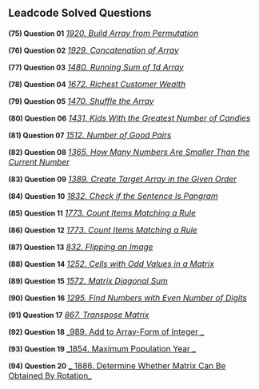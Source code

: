 ## Leadcode Solved Questions

**(75) Question 01** <a href="https://leetcode.com/submissions/detail/906834554/" target="_blank" style="font-size: 16px;dispaly:inline-block;">_1920. Build Array from Permutation_</a> <br/>

**(76) Question 02** <a href="https://leetcode.com/submissions/detail/906851422/" target="_blank" style="font-size: 16px;">_1929. Concatenation of Array_</a> <br/>

**(77) Question 03** <a href="https://leetcode.com/submissions/detail/906856235/" target="_blank" style="font-size: 16px;">_1480. Running Sum of 1d Array_</a> <br/>

**(78) Question 04** <a href="https://leetcode.com/submissions/detail/906867414/" target="_blank" style="font-size: 16px;">_1672. Richest Customer Wealth_</a> <br/>

**(79) Question 05** <a href="https://leetcode.com/submissions/detail/906871242/" target="_blank" style="font-size: 16px;">_1470. Shuffle the Array_</a> <br/>

**(80) Question 06** <a href="https://leetcode.com/submissions/detail/906889971/" target="_blank" style="font-size: 16px;">_1431. Kids With the Greatest Number of Candies_</a> <br/>

**(81) Question 07** <a href="https://leetcode.com/submissions/detail/906982191/" target="_blank" style="font-size: 16px;">_1512. Number of Good Pairs_</a> <br/>

**(82) Question 08** <a href="https://leetcode.com/submissions/detail/906995115/" target="_blank" style="font-size: 16px;">_1365. How Many Numbers Are Smaller Than the Current Number_</a> <br/>

**(83) Question 09** <a href="https://leetcode.com/problems/create-target-array-in-the-given-order/submissions/908802221/" target="_blank" style="font-size: 16px;display:inline-block;">_1389. Create Target Array in the Given Order_</a> <br/>

**(84) Question 10** <a href="https://leetcode.com/problems/check-if-the-sentence-is-pangram/submissions/908808758/" target="_blank" style="font-size: 16px;">_1832. Check if the Sentence Is Pangram_</a> <br/>

**(85) Question 11** <a href="https://leetcode.com/problems/count-items-matching-a-rule/submissions/908833413/" target="_blank" style="font-size: 16px;">_1773. Count Items Matching a Rule_</a> <br/>

**(86) Question 12** <a href="https://leetcode.com/problems/find-the-highest-altitude/submissions/913035692/" target="_blank" style="font-size: 16px;">_1773. Count Items Matching a Rule_</a> <br/>

**(87) Question 13** <a href="https://leetcode.com/problems/flipping-an-image/submissions/913129095/" target="_blank" style="font-size: 16px;">_832. Flipping an Image_</a> <br/>

**(88) Question 14** <a href="https://leetcode.com/problems/cells-with-odd-values-in-a-matrix/submissions/913841775/" target="_blank" style="font-size: 16px;">_1252. Cells with Odd Values in a Matrix_</a> <br/>

**(89) Question 15** <a href="https://leetcode.com/problems/matrix-diagonal-sum/submissions/913370203/" target="_blank" style="font-size: 16px;">_1572. Matrix Diagonal Sum_</a> <br/>

**(90) Question 16** <a href="https://leetcode.com/problems/count-items-matching-a-rule/submissions/908833413/" target="_blank" style="font-size: 16px;">_1295. Find Numbers with Even Number of Digits_</a> <br/>

**(91) Question 17** <a href="https://leetcode.com/problems/transpose-matrix/submissions/913553046/" target="_blank" style="font-size: 16px;">_867. Transpose Matrix_</a> <br/>

**(92) Question 18** <a href="https://leetcode.com/problems/add-to-array-form-of-integer/submissions/909345886/" target="_blank" style="font-size: 16px;">_989. Add to Array-Form of Integer _</a> <br/>

**(93) Question 19** <a href="https://leetcode.com/problems/maximum-population-year/submissions/913916669/" target="_blank" style="font-size: 16px;">_1854. Maximum Population Year _</a> <br/>

**(94) Question 20** <a href="https://leetcode.com/problems/determine-whether-matrix-can-be-obtained-by-rotation/submissions/913769725/" target="_blank" style="font-size: 16px;">_ 1886. Determine Whether Matrix Can Be Obtained By Rotation_</a> <br/>




